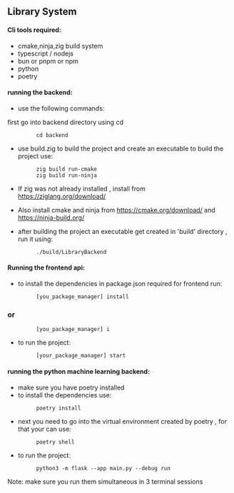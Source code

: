 ## Library System


#### Cli tools required:

- cmake,ninja,zig build system
- typescript / nodejs
- bun or pnpm or npm
- python
- poetry

#### running the backend:

- use the following commands:

first go into backend directory using cd
```
         cd backend
```

- use build.zig to build the project and create an executable
to build the project use:
```
         zig build run-cmake 
         zig build run-ninja
```
- If zig was not already installed , install from  https://ziglang.org/download/
- Also install cmake and ninja from https://cmake.org/download/ and https://ninja-build.org/

- after building the project an executable get created in 'build' directory , run it using:
```
         ./build/LibraryBackend
```



#### Running the frontend api:
 - to install the dependencies in package.json required for frontend run:

```
         [you_package_manager] install
```
###                 or
```
         [you_package_manager] i
```

- to run the project:
```
         [your_package_manager] start
```

#### running the python machine learning backend:
- make sure you have poetry installed
- to install the dependencies use:
```
         poetry install
```

- next you need to go into the virtual environment created by poetry , for that your can use:
```
         poetry shell
```

- to run the project:
```
         python3 -m flask --app main.py --debug run
```


Note: make sure you run them simultaneous in 3 terminal sessions

